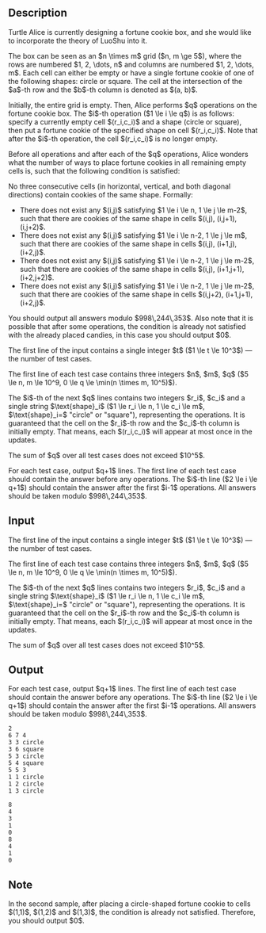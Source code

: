 ## Description

<div><p>Turtle Alice is currently designing a fortune cookie box, and she would like to incorporate the theory of LuoShu into it.</p><p>The box can be seen as an $n \times m$ grid ($n, m \ge 5$), where the rows are numbered $1, 2, \dots, n$ and columns are numbered $1, 2, \dots, m$. Each cell can either be <span class="tex-font-style-bf">empty</span> or have a single fortune cookie of one of the following shapes: <span class="tex-font-style-bf">circle</span> or <span class="tex-font-style-bf">square</span>. The cell at the intersection of the $a$-th row and the $b$-th column is denoted as $(a, b)$.</p><p>Initially, the entire grid is empty. Then, Alice performs $q$ operations on the fortune cookie box. The $i$-th operation ($1 \le i \le q$) is as follows: specify a currently empty cell $(r_i,c_i)$ and a shape (circle or square), then put a fortune cookie of the specified shape on cell $(r_i,c_i)$. Note that after the $i$-th operation, the cell $(r_i,c_i)$ is no longer empty.</p><p>Before all operations <span class="tex-font-style-bf">and</span> after each of the $q$ operations, Alice wonders what the number of ways to place fortune cookies in <span class="tex-font-style-bf">all remaining empty cells</span> is, such that the following condition is satisfied:</p><p>No three consecutive cells (in horizontal, vertical, and both diagonal directions) contain cookies of the same shape. Formally:</p><ul> <li> There does not exist any $(i,j)$ satisfying $1 \le i \le n, 1 \le j \le m-2$, such that there are cookies of the same shape in cells $(i,j), (i,j+1), (i,j+2)$. </li><li> There does not exist any $(i,j)$ satisfying $1 \le i \le n-2, 1 \le j \le m$, such that there are cookies of the same shape in cells $(i,j), (i+1,j), (i+2,j)$. </li><li> There does not exist any $(i,j)$ satisfying $1 \le i \le n-2, 1 \le j \le m-2$, such that there are cookies of the same shape in cells $(i,j), (i+1,j+1), (i+2,j+2)$. </li><li> There does not exist any $(i,j)$ satisfying $1 \le i \le n-2, 1 \le j \le m-2$, such that there are cookies of the same shape in cells $(i,j+2), (i+1,j+1), (i+2,j)$. </li></ul><p>You should output all answers modulo $998\,244\,353$. Also note that it is possible that after some operations, the condition is already not satisfied with the already placed candies, in this case you should output $0$.</p></div><div class="input-specification"><p>The first line of the input contains a single integer $t$ ($1 \le t \le 10^3$)&nbsp;— the number of test cases.</p><p>The first line of each test case contains three integers $n$, $m$, $q$ ($5 \le n, m \le 10^9, 0 \le q \le \min(n \times m, 10^5)$).</p><p>The $i$-th of the next $q$ lines contains two integers $r_i$, $c_i$ and a single string $\text{shape}_i$ ($1 \le r_i \le n, 1 \le c_i \le m$, $\text{shape}_i=$ <span class="tex-font-style-tt">"circle"</span> or <span class="tex-font-style-tt">"square"</span>), representing the operations. It is guaranteed that the cell on the $r_i$-th row and the $c_i$-th column is initially empty. That means, each $(r_i,c_i)$ will appear at most once in the updates.</p><p>The sum of $q$ over all test cases does not exceed $10^5$.</p></div><div class="output-specification"><p>For each test case, output $q+1$ lines. The first line of each test case should contain the answer before any operations. The $i$-th line ($2 \le i \le q+1$) should contain the answer after the first $i-1$ operations. All answers should be taken modulo $998\,244\,353$.</p></div>

## Input

<p>The first line of the input contains a single integer $t$ ($1 \le t \le 10^3$)&nbsp;— the number of test cases.</p><p>The first line of each test case contains three integers $n$, $m$, $q$ ($5 \le n, m \le 10^9, 0 \le q \le \min(n \times m, 10^5)$).</p><p>The $i$-th of the next $q$ lines contains two integers $r_i$, $c_i$ and a single string $\text{shape}_i$ ($1 \le r_i \le n, 1 \le c_i \le m$, $\text{shape}_i=$ <span class="tex-font-style-tt">"circle"</span> or <span class="tex-font-style-tt">"square"</span>), representing the operations. It is guaranteed that the cell on the $r_i$-th row and the $c_i$-th column is initially empty. That means, each $(r_i,c_i)$ will appear at most once in the updates.</p><p>The sum of $q$ over all test cases does not exceed $10^5$.</p>

## Output

<p>For each test case, output $q+1$ lines. The first line of each test case should contain the answer before any operations. The $i$-th line ($2 \le i \le q+1$) should contain the answer after the first $i-1$ operations. All answers should be taken modulo $998\,244\,353$.</p>





```input1|2,3,4,5,6
2
6 7 4
3 3 circle
3 6 square
5 3 circle
5 4 square
5 5 3
1 1 circle
1 2 circle
1 3 circle
```




```output1
8
4
3
1
0
8
4
1
0
```



## Note

<p>In the second sample, after placing a circle-shaped fortune cookie to cells $(1,1)$, $(1,2)$ and $(1,3)$, the condition is already not satisfied. Therefore, you should output $0$.</p>
